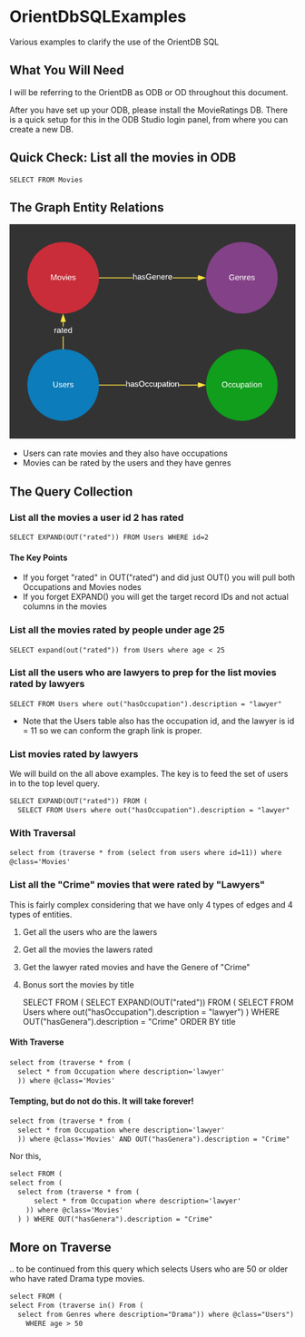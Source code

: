 # OrientDbSQLExamples
Various examples to clarify the use of the OrientDB SQL

## What You Will Need

I will be referring to the OrientDB as ODB or OD throughout this document.

After you have set up your ODB, please install the MovieRatings DB. There is a quick setup for this in the ODB Studio login panel, from where you can create a new DB.

## Quick Check: List all the movies in ODB

    SELECT FROM Movies
  
## The Graph Entity Relations

![Movies DB Entity Relations](Entities.png)

* Users can rate movies and they also have occupations
* Movies can be rated by the users and they have genres

## The Query Collection

### List all the movies a user id 2 has rated

    SELECT EXPAND(OUT("rated")) FROM Users WHERE id=2
  
#### The Key Points
  
* If you forget "rated" in OUT("rated") and did just OUT() you will pull both Occupations and Movies nodes
* If you forget EXPAND() you will get the target record IDs and not actual columns in the movies

### List all the movies rated by people under age 25

    SELECT expand(out("rated")) from Users where age < 25
  
### List all the users who are lawyers to prep for the list movies rated by lawyers

    SELECT FROM Users where out("hasOccupation").description = "lawyer"

* Note that the Users table also has the occupation id, and the lawyer is id = 11 so we can conform the
graph link is proper.

### List movies rated by lawyers
  
We will build on the all above examples. The key is to feed the set of users in to the top level query.

    SELECT EXPAND(OUT("rated")) FROM (
      SELECT FROM Users where out("hasOccupation").description = "lawyer"
      
### With Traversal

    select from (traverse * from (select from users where id=11)) where @class='Movies'
    
### List all the "Crime" movies that were rated by "Lawyers" 

This is fairly complex considering that we have only 4 types of edges and 4 types of entities.

1. Get all the users who are the lawers
2. Get all the movies the lawers rated
3. Get the lawyer rated movies and have the Genere of "Crime"
4. Bonus sort the movies by title

      SELECT FROM (
      SELECT EXPAND(OUT("rated")) FROM (
          SELECT FROM Users where out("hasOccupation").description = "lawyer")
        ) WHERE OUT("hasGenera").description = "Crime"
      ORDER BY title

#### With Traverse

    select from (traverse * from (
      select * from Occupation where description='lawyer'
      )) where @class='Movies'

#### Tempting, but do not do this. It will take forever!

    select from (traverse * from (
      select * from Occupation where description='lawyer'
      )) where @class='Movies' AND OUT("hasGenera").description = "Crime"
      
Nor this,

    select FROM (
    select from (
      select from (traverse * from (
          select * from Occupation where description='lawyer'
        )) where @class='Movies'
      ) ) WHERE OUT("hasGenera").description = "Crime"


## More on Traverse

.. to be continued from this query which selects Users who are 50 or older who have rated Drama type movies.

    select FROM (
    select From (traverse in() From (
      select from Genres where description="Drama")) where @class="Users")
        WHERE age > 50




  
  
